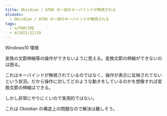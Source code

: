 ```yaml
---
title: Obsidian / ATOK の一部のキーバインドが無視される
aliases:
  - Obsidian / ATOK の一部のキーバインドが無視される
tags:
  - n/PGM/IME
  - d/2021/12/29
---
```


Windows10 環境

変換の文節伸縮等の操作ができないように思える。変換文節の伸縮ができないのは困る。

これはキーバインドが無視されているのではなく、操作が表示に反映されてないという状況。だから操作に対してどのような動きをしているのかを想像すれば変換文節の伸縮はできる。

しかし非常にやりにくいので実用的ではない。

これは Obsidian の構造上の問題なので解決は難しそう。

